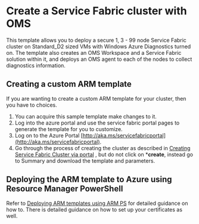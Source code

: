 # Create a Service Fabric cluster with OMS 

This template allows you to deploy a secure 1, 3 - 99 node Service Fabric cluster on Standard_D2 sized VMs with Windows Azure Diagnostics turned on. The template also creates an OMS Workspace and a Service Fabric solution within it, and deploys an OMS agent to each of the nodes to collect diagnostics information.

## Creating a custom ARM template

If you are wanting to create a custom ARM template for your cluster, then you have to choices.

1. You can acquire this sample template make changes to it. 
2. Log into the azure portal and use the service fabric portal pages to generate the template for you to customize.
3. Log on to the Azure Portal [http://aka.ms/servicefabricportal](http://aka.ms/servicefabricportal).
4. Go through the process of creating the cluster as described in [Creating Service Fabric Cluster via portal](https://docs.microsoft.com/azure/service-fabric/service-fabric-cluster-creation-via-portal) , but do not click on ***create**, instead go to Summary and download the template and parameters.

## Deploying the ARM template to Azure using Resource Manager PowerShell

Refer to [Deploying ARM templates using ARM PS](https://azure.microsoft.com/documentation/articles/service-fabric-cluster-creation-via-arm/) for detailed guidance on how to. There is detailed guidance on how to set up your certificates as well.


